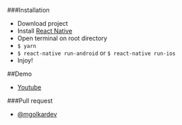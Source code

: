 ###Installation

- Download project
- Install [React Native](https://facebook.github.io/react-native/docs/getting-started)
- Open terminal on root directory
- `$ yarn`
- `$ react-native run-android` or `$ react-native run-ios`
- Injoy!

##Demo
- [Youtube](https://youtu.be/IIzpyxn46ac)

###Pull request
- [@mgolkardev](https://github.com/mgolkardev)
